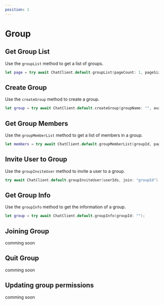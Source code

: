 ```yaml
---
position: 1
---
```


# Group

## Get Group List

Use the `groupList` method to get a list of groups.

```swift
let page = try await ChatClient.default.groupList(pageCount: 1, pageSize: 30)
```

## Create Group

Use the `createGroup` method to create a group.

```swift
let group = try await ChatClient.default.createGroup(groupName: "", avatarUrl: "")
```

## Get Group Members

Use the `groupMemberList` method to get a list of members in a group.

```swift
let members = try await ChatClient.default.groupMemberList(groupId, pageCount: 1， pageSize: 30)
```

## Invite User to Group

Use the `groupInviteUser` method to invite a user to a group.

```swift
try await ChatClient.default.groupInviteUser(userIds, join: "groupId");
```

## Get Group Info

Use the `groupInfo` method to get the information of a group.

```swift
let group = try await ChatClient.default.groupInfo(groupId: "");
```

## Joining Group

comming soon

## Quit Group

comming soon

## Updating group permissions

comming soon
